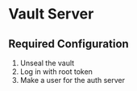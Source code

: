 # Vault Server

## Required Configuration
1. Unseal the vault
2. Log in with root token
3. Make a user for the auth server